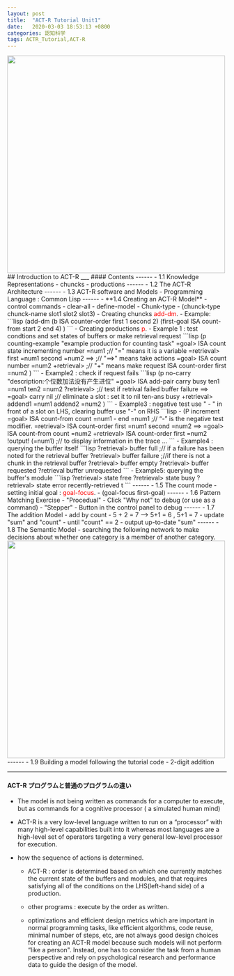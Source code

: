 ```yaml
---
layout: post
title:  "ACT-R Tutorial Unit1"
date:   2020-03-03 18:53:13 +0800
categories: 認知科学
tags: ACTR_Tutorial,ACT-R
---
```

<img src="{{site.baseurl}}/assets/figs/post-20-03-03/eg.png" width="500px">
## Introduction to ACT-R
___
#### Contents
------
  - 1.1 Knowledge Representations
    - chuncks
    - productions
  ------
  - 1.2 The ACT-R Architecture
  ------
  - 1.3 ACT-R software and Models
    - Programming Language : Common Lisp
  ------
  - **1.4 Creating an ACT-R Model**
    - control commands
      - clear-all
      - define-model
    - Chunk-type
      - (chunck-type chunck-name slot1 slot2 slot3)
    - Creating chuncks <span style="color:red">add-dm</span>.
      - Example:
        ```lisp
        (add-dm
            (b ISA counter-order first 1 second 2)
            (first-goal ISA count-from start 2 end 4)
        )
        ```
    - Creating productions  <span style="color:red">p</span>.
      - Example 1 :   test condtions and set states of buffers or make retrieval request
      ```lisp
          (p counting-example "example production for counting task"
             =goal>
                 ISA count
                 state incrementing
                 number =num1           ;// "=" means it is a variable
             =retrieval>
                 first =num1
                 second =num2
           ==>                                 ;//  "==>" means take actions
             =goal>
               ISA count
               number =num2
             +retrieval>                    ;// "+" means make request
               ISA count-order
               first =num2
           )
	   ```
      - Example2 : check if request fails
        ```lisp
          (p no-carry "description:个位数加法没有产生进位"
             =goal>
               ISA add-pair
               carry busy
               ten1 =num1
               ten2 =num2
             ?retrieval>             ;// test if retrival failed
               buffer failure
           ==>
             =goal>
               carry nil              ;// eliminate a slot : set it to nil
               ten-ans busy
             +retrieval>
               addend1 =num1
               addend2 =num2
           )
		```
      - Example3 : negative test use " - " in front of a slot on LHS,   clearing buffer use "-" on RHS
        ```lisp
          - (P increment
                 =goal>
                       ISA           count-from
                       count        =num1
                       - end         =num1  ;//  “-” is the negative test modifier.
                 =retrieval>
                       ISA           count-order
                       first          =num1
                       second     =num2
             ==>
                 =goal>
                       ISA          count-from
                       count       =num2
                 +retrieval>
                       ISA           count-order
                       first          =num2
                       !output!    (=num1)   ;// to display information in the trace
          ...
	```
      - Example4 : querying the buffer itself
       ```lisp
            ?retrieval>
               buffer   full ;// if a failure has been noted for the retrieval buffer
             ?retrieval>
			   buffer   failure  ;//if there is not a chunk in the retrieval buffer
             ?retrieval>
			   buffer   empty
             ?retrieval>
			   buffer   requested
             ?retrieval
			   buffer   unrequested
	```
      - Example5: querying the buffer's module
     ```lisp
              ?retrieval>
			      state       free
              ?retrieval>
			      state       busy
              ?retrieval>
			      state       error
				  recently-retrieved t
		```
------
  - 1.5  The count mode
    - setting initial goal :  <span style="color:red">goal-focus</span>.
    - (goal-focus first-goal)
------
  - 1.6 Pattern Matching Exercise
    - "Procedual"
		- Click "Why not" to debug  (or use as a command)
    - "Stepper"
		- Button in the control panel to debug
------
  - 1.7 The addition Model
    - add by count
    - 5 + 2 = 7   -->   5+1 = 6 ,  5+1 = 7
    - update "sum" and "count"
    - until "count" == 2
    - output up-to-date "sum"
------
  - 1.8 The Semantic Model
    - searching the following network to make decisions about whether one category is a member of another category.
  <img src="{{site.baseurl}}/assets/figs/post-20-03-03/eg.png" width="500px">
------
  - 1.9 Building a model following the tutorial code
    - 2-digit addition

___
#### ACT-R プログラムと普通のプログラムの違い
 - The model is not being written as commands for a computer to execute, but as commands for a cognitive processor ( a simulated human mind)

- ACT-R is a very low-level language written to run on a “processor” with many high-level capabilities built into it whereas most languages are a high-level set of operators targeting a very general low-level processor for execution.

- how the sequence of actions is determined.
	- ACT-R :  order is determined based on which one currently matches the current state of the buffers and modules, and that requires satisfying all of the conditions on the LHS(left-hand side) of a production.
	- other programs : execute by the order as written.

    - optimizations and efficient design metrics which are important in normal programming tasks, like efficient algorithms, code reuse, minimal number of steps, etc, are not always good design choices for creating an ACT-R model because such models will not perform “like a person". Instead, one has to consider the task from a human perspective and rely on psychological research and performance data to guide the design of the model.
